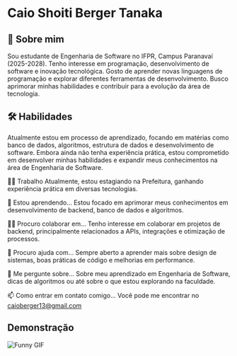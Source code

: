 
# Caio Shoiti Berger Tanaka




## 🚀 Sobre mim
Sou estudante de Engenharia de Software no IFPR, Campus Paranavaí (2025-2028). Tenho interesse em programação, desenvolvimento de software e inovação tecnológica. Gosto de aprender novas linguagens de programação e explorar diferentes ferramentas de desenvolvimento. Busco aprimorar minhas habilidades e contribuir para a evolução da área de tecnologia.
## 🛠 Habilidades
Atualmente estou em processo de aprendizado, focando em matérias como banco de dados, algoritmos, estrutura de dados e desenvolvimento de software. Embora ainda não tenha experiência prática, estou comprometido em desenvolver minhas habilidades e expandir meus conhecimentos na área de Engenharia de Software.

👩‍💻 Trabalho
Atualmente, estou estagiando na Prefeitura, ganhando experiência prática em diversas tecnologias.

🧠 Estou aprendendo...
Estou focado em aprimorar meus conhecimentos em desenvolvimento de backend, banco de dados e algoritmos.

👯‍♀️ Procuro colaborar em...
Tenho interesse em colaborar em projetos de backend, principalmente relacionados a APIs, integrações e otimização de processos.

🤔 Procuro ajuda com...
Sempre aberto a aprender mais sobre design de sistemas, boas práticas de código e melhorias em performance.

💬 Me pergunte sobre...
Sobre meu aprendizado em Engenharia de Software, dicas de algoritmos ou até sobre o que estou explorando na faculdade.

📫 Como entrar em contato comigo...
Você pode me encontrar no caioberger13@gmail.com


## Demonstração

![Funny GIF](https://media3.giphy.com/media/v1.Y2lkPTc5MGI3NjExbnN0Zjc1c3A1NnljNzg1bzV2YzI1d2g0Y3k2YzVmYnpidXBsMXkwbiZlcD12MV9pbnRlcm5hbF9naWZfYnlfaWQmY3Q9Zw/47MSji16vXcAIhdy4J/giphy.gif)



